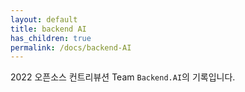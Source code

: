 ```yaml
---
layout: default
title: backend AI
has_children: true
permalink: /docs/backend-AI
---
```


2022 오픈소스 컨트리뷰션 Team `Backend.AI`의 기록입니다.